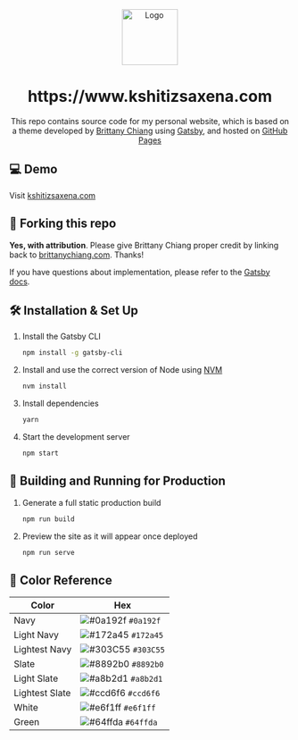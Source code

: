 <div align="center">
  <img alt="Logo" src="https://raw.githubusercontent.com/kshitiz-saxena/kshitiz-saxena/develop/src/images/logo.png" width="100" />
</div>
<h1 align="center">
  https://www.kshitizsaxena.com
</h1>
<p align="center">
  This repo contains source code for my personal website, which is based on a theme developed by <a href="https://brittanychiang.com" target="_blank">Brittany Chiang</a> using <a href="https://www.gatsbyjs.org/" target="_blank">Gatsby</a>, and hosted on <a href="https://pages.github.com" target="_blank">GitHub Pages</a>
</p>

## 💻 Demo

Visit [kshitizsaxena.com](https://www.kshitizsaxena.com)

## 🚨 Forking this repo

**Yes, with attribution**. Please give Brittany Chiang proper credit by linking back to [brittanychiang.com](https://brittanychiang.com). Thanks!

If you have questions about implementation, please refer to the [Gatsby docs](https://www.gatsbyjs.org/docs/).

## 🛠 Installation & Set Up

1. Install the Gatsby CLI

   ```sh
   npm install -g gatsby-cli
   ```

2. Install and use the correct version of Node using [NVM](https://github.com/nvm-sh/nvm)

   ```sh
   nvm install
   ```

3. Install dependencies

   ```sh
   yarn
   ```

4. Start the development server

   ```sh
   npm start
   ```

## 🚀 Building and Running for Production

1. Generate a full static production build

   ```sh
   npm run build
   ```

1. Preview the site as it will appear once deployed

   ```sh
   npm run serve
   ```

## 🎨 Color Reference

| Color          | Hex                                                                |
| -------------- | ------------------------------------------------------------------ |
| Navy           | ![#0a192f](https://via.placeholder.com/10/0a192f?text=+) `#0a192f` |
| Light Navy     | ![#172a45](https://via.placeholder.com/10/0a192f?text=+) `#172a45` |
| Lightest Navy  | ![#303C55](https://via.placeholder.com/10/303C55?text=+) `#303C55` |
| Slate          | ![#8892b0](https://via.placeholder.com/10/8892b0?text=+) `#8892b0` |
| Light Slate    | ![#a8b2d1](https://via.placeholder.com/10/a8b2d1?text=+) `#a8b2d1` |
| Lightest Slate | ![#ccd6f6](https://via.placeholder.com/10/ccd6f6?text=+) `#ccd6f6` |
| White          | ![#e6f1ff](https://via.placeholder.com/10/e6f1ff?text=+) `#e6f1ff` |
| Green          | ![#64ffda](https://via.placeholder.com/10/64ffda?text=+) `#64ffda` |
